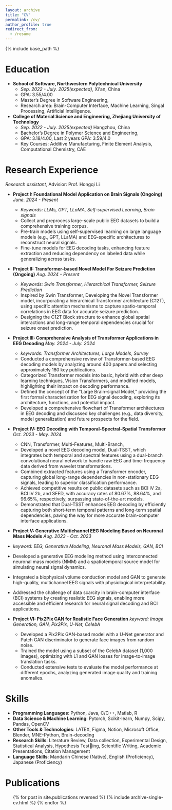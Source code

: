 ```yaml
---
layout: archive
title: "CV"
permalink: /cv/
author_profile: true
redirect_from:
  - /resume
---
```


{% include base_path %}

Education
======
*  **School of Software, Northwestern Polytechnical University**
   *  _Sep. 2022 - July. 2025(expected)_,  Xi'an, China
   *  GPA: 3.55/4.00  
   *  Master’s Degree in Software Engineering,               
   *  Research area: Brain-Computer Interface, Machine Learning, Singal Processing, Artificial Intelligence.
*  **College of Material Science and Engineering, Zhejiang University of Technology**         
   *  _Sep. 2022 - July. 2025(expected)_  Hangzhou, China
   *  Bachelor’s Degree in Polymer Science and Engineering,
   *  GPA: 3.18/4.00, Last 2 years GPA: 3.59/4.0
   *  Key Courses: Additive Manufacturing, Finite Element Analysis, Computational Chemistry, CAE

Research Experience
======
_Research assistant_, Advisior: Prof. Hongqi Li
* **Project I: Foundational Model Application on Brain Signals (Ongoing)**  _June. 2024 - Present_
  *  _Keywords: LLMs, GPT, LLaMA, Self-supervised Learning, Brain signals_
  * Collect and preprocess large-scale public EEG datasets to build a comprehensive training corpus.
  * Pre-train models using self-supervised learning on large language models (e.g., GPT, LLaMA) and EEG-specific architectures to reconstruct neural signals.
  * Fine-tune models for EEG decoding tasks, enhancing feature extraction and reducing dependency on labeled data while generalizing across tasks.

* **Project II: Transformer-based Novel Model For Seizure Prediction (Ongoing)**  _Aug. 2024 - Present_
  *  _Keywords: Swin Transformer, Hierarchical Transformer, Seizure Prediction_
  * Inspired by Swin Transformer, Developing the Novel Transformer model, incorporating a hierarchical Transformer architecture (C12T), using specific attention mechanisms to capture spatio-temporal correlations in EEG data for accurate seizure prediction.
  * Designing the C12T Block structure to enhance global spatial interactions and long-range temporal dependencies crucial for seizure onset prediction.

* **Project III: Comprehensive Analysis of Transformer Applications in EEG Decoding**  _May. 2024 - July. 2024_
  * _keywords: Transformer Architectures, Large Models, Survey_
  * Conducted a comprehensive review of Transformer-based EEG decoding models by analyzing around 400 papers and selecting approximately 180 key publications.
  * Categorized Transformer models into basic, hybrid with other deep learning techniques, Vision Transformers, and modified models, highlighting their impact on decoding performance.
  * Defined the concept of the "Large Brain-signal Model," providing the first formal characterization for EEG signal decoding, exploring its architecture, functions, and potential impact.
  * Developed a comprehensive flowchart of Transformer architectures in EEG decoding and discussed key challenges (e.g., data diversity, model generalization) and future prospects for the field.
* **Project IV: EEG Decoding with Temporal-Spectral-Spatial Transformer** _Oct. 2023 - May. 2024_
  * CNN, Transformer, Multi-Features, Multi-Branch,
  * Developed a novel EEG decoding model, Dual-TSST, which integrates both temporal and spectral features using a dual-branch convolutional neural network to handle raw EEG and time-frequency data derived from wavelet transformations.
  * Combined extracted features using a Transformer encoder, capturing global long-range dependencies in non-stationary EEG signals, leading to superior classification performance.
  * Achieved competitive results on public datasets such as BCI IV 2a, BCI IV 2b, and SEED, with accuracy rates of 80.67%, 88.64%, and 96.65%, respectively, surpassing state-of-the-art models.
  * Demonstrated that Dual-TSST enhances EEG decoding by efficiently capturing both short-term temporal patterns and long-term spatial dependencies, paving the way for more accurate brain-computer interface applications.
*  **Project V: Generative Multichannel EEG Modeling Based on Neuronal Mass Models** _Aug. 2023 - Oct. 2023_
  *  _keyword: EEG, Generative Modeling, Neuronal Mass Models, GAN, BCI_
  * Developed a generative EEG modeling method using interconnected neuronal mass models (NMM) and a spatiotemporal source model for simulating neural signal dynamics.
  * Integrated a biophysical volume conduction model and GAN to generate high-quality, multichannel EEG signals with physiological interpretability.
  * Addressed the challenge of data scarcity in brain-computer interface (BCI) systems by creating realistic EEG signals, enabling more accessible and efficient research for neural signal decoding and BCI applications.
* **Project VI: Pix2Pix GAN for Realistic Face Generation**
  _keyword: Image Generation, GAN, Pix2Pix, U-Net, CelebA_ 
  * Developed a Pix2Pix GAN-based model with a U-Net generator and Patch GAN discriminator to generate face images from random noise.
  * Trained the model using a subset of the CelebA dataset (1,000 images), optimizing with L1 and GAN losses for image-to-image translation tasks.
  * Conducted extensive tests to evaluate the model performance at different epochs, analyzing generated image quality and training anomalies.

Skills
======
* **Programming Languages**: Python, Java, C/C++, Matlab, R
* **Data Science & Machine Learning**: Pytorch, Scikit-learn, Numpy, Scipy, Pandas, OpenCV
* **Other Tools & Technologies**: LATEX, Figma, Notion, Microsoft Office, Blender, MNE-Python, Brain-decoding
* **Research Skills**: Literature Review, Data collection, Experimental Design, Statistical Analysis, Hypothesis Testing, Scientific Writing, Academic Presentations, Citation Management
* **Language Skills**: Mandarin Chinese (Native), English (Proficiency), Japanese (Proficiency)


Publications
======
  <ul>{% for post in site.publications reversed %}
    {% include archive-single-cv.html %}
  {% endfor %}</ul>
  
